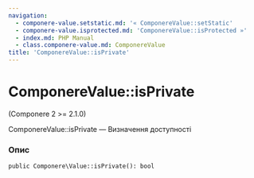 ```yaml
---
navigation:
  - componere-value.setstatic.md: '« ComponereValue::setStatic'
  - componere-value.isprotected.md: 'ComponereValue::isProtected »'
  - index.md: PHP Manual
  - class.componere-value.md: ComponereValue
title: 'ComponereValue::isPrivate'
---
```

# ComponereValue::isPrivate

(Componere 2 >= 2.1.0)

ComponereValue::isPrivate — Визначення доступності

### Опис

```methodsynopsis
public Componere\Value::isPrivate(): bool
```
